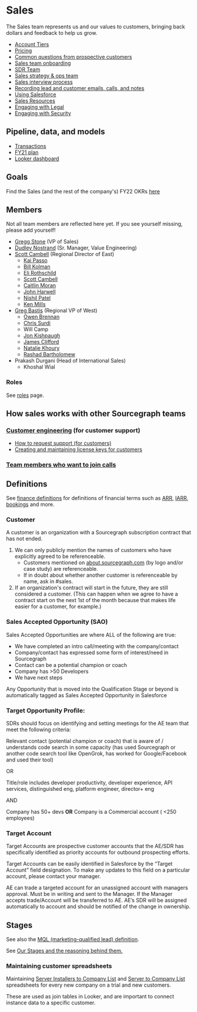 # Sales

The Sales team represents us and our values to customers, bringing back dollars and feedback to help us grow.

- [Account Tiers](https://docs.google.com/document/d/14420oruJWMLKj67ObZiDzRK5GpHmRWXDjlDbH7L6T00/edit?ts=5f7e4023#heading=h.qdguquy7dt7i)
- [Pricing](https://about.sourcegraph.com/pricing)
- [Common questions from prospective customers](common_customer_questions.md)
- [Sales team onboarding](onboarding/index.md)
- [SDR Team](sdrteam.md)
- [Sales strategy & ops team](sales-ops/index.md)
- [Sales interview process](interviews/index.md)
- [Recording lead and customer emails, calls, and notes](records.md)
- [Using Salesforce](salesforce.md)
- [Sales Resources](salesresources.md)
- [Engaging with Legal](saleslegal.md)
- [Engaging with Security](salessecurity.md)

## Pipeline, data, and models

- [Transactions](https://docs.google.com/spreadsheets/d/1Ao3Nqw6gH3yAuZtICV3xo35kKKnI9oKXnvPuTQ0Fh9c/edit#gid=0)
- [FY21 plan](https://docs.google.com/spreadsheets/d/1EkZ7O69-2jbgtacoFDrY8L6rP73Hlqp_syyVCnmGAFA/edit#gid=1071026049)
- [Looker dashboard](https://sourcegraph.looker.com/browse/boards/2)

## Goals

Find the Sales (and the rest of the company's) FY22 OKRs [here](https://docs.google.com/document/d/18d3sX38O6ephNuoHqZT9BwU1m1_FGuRfsTwYbc8lMV8/edit?ts=6026cb87#)

## Members

Not all team members are reflected here yet. If you see yourself missing, please add yourself!

- [Gregg Stone](../company/team/index.md#gregg-stone) (VP of Sales)
- [Dudley Nostrand](../company/team/index.md#dudley-nostrand) (Sr. Manager, Value Engineering)
- [Scott Cambell](../company/team/index.md#scott-campbell-he-him) (Regional Director of East)
  - [Kai Passo](../company/team/index.md#kai-passo-he-him)
  - [Bill Kolman](../company/team/index.md#bill-kolman)
  - [Eli Rothschild](../company/team/index.md#eli-rothschild-he-him)
  - [Scott Cambell](../company/team/index.md#scott-campbell-he-him)
  - [Caitlin Moran](../company/team/index.md#caitlin-moran-she-her)
  - [John Harwell](../company/team/index.md#john-harwell)
  - [Nishil Patel](../company/team/index.md#nishil-patel-he-him)
  - [Ken Mills](https://about.sourcegraph.com/handbook/company/team#ken-mills)
- [Greg Bastis](../company/team/index.md#greg-bastis-he-him) (Regional VP of West)
  - [Owen Brennan](../company/team/index.md#owen-brennan-he-him)
  - [Chris Surdi](../company/team/index.md#chris-surdi)
  - Will Camp
  - [Jon Kishpaugh](../company/team/index.md#jon-kishpaugh-he-him)
  - [James Clifford](../company/team/index.md#james-clifford-he-him)
  - [Natalie Khoury](../company/team/index.md#natalie-khoury)
  - [Rashad Bartholomew](../company/team/index.md#rashad-bartholomew-he-him)
- Prakash Durgani (Head of International Sales)
  - Khoshal Wial

### Roles

See [roles](./roles/index.md) page.

## How sales works with other Sourcegraph teams

### [Customer engineering](../support/index.md) (for customer support)

- [How to request support (for customers)](../support/index.md#how-to-get-support-for-customers)
- [Creating and maintaining license keys for customers](../ce/license_keys.md)

### [Team members who want to join calls](onboarding/joining_customer_calls.md)

## Definitions

See [finance definitions](../ops/finance/index.md#definitions) for definitions of financial terms such as [ARR](../ops/finance/index.md#ARR), [IARR](../ops/finance/index.md#IARR), [bookings](../ops/finance/index.md#booking) and more.

### Customer

A customer is an organization with a Sourcegraph subscription contract that has not ended.

1. We can only publicly mention the names of customers who have explicitly agreed to be referenceable.
    - Customers mentioned on [about.sourcegraph.com](https://about.sourcegraph.com/) (by logo and/or case study) are referenceable.
    - If in doubt about whether another customer is referenceable by name, ask in #sales.
1. If an organization's contract will start in the future, they are still considered a customer. (This can happen when we agree to have a contract start on the next 1st of the month because that makes life easier for a customer, for example.)

### Sales Accepted Opportunity (SAO)

Sales Accepted Opportunities are where ALL of the following are true:

- We have completed an intro call/meeting with the company/contact
- Company/contact has expressed some form of interest/need in Sourcegraph
- Contact can be a potential champion or coach
- Company has >50 Developers
- We have next steps

Any Opportunity that is moved into the Qualification Stage or beyond is automatically tagged as Sales Accepted Opportunity in Salesforce

### Target Opportunity Profile:

SDRs should focus on identifying and setting meetings for the AE team that meet the following criteria:

Relevant contact (potential champion or coach) that is aware of / understands code search in some capacity (has used Sourcegraph or another code search tool like OpenGrok, has worked for Google/Facebook and used their tool)

OR

Title/role includes developer productivity, developer experience, API services, distinguished eng, platform engineer, director+ eng

AND 

Company has 50+ devs **OR** Company is a Commercial account ( <250 employees)

### Target Account

Target Accounts are prospective customer accounts that the AE/SDR has specifically identified as priority accounts for outbound prospecting efforts.

Target Accounts can be easily identified in Salesforce by the “Target Account” field designation. To make any updates to this field on a particular account, please contact your manager.

AE can trade a targeted account for an unassigned account with managers approval. Must be in writing and sent to the Manager.
If the Manager accepts trade/Account will be transferred to AE. AE’s SDR will be assigned automatically to account and should be notified of the change in ownership.

## Stages

See also the [MQL (marketing-qualified lead) definition](../marketing/index.md#mql).

See [Our Stages and the reasoning behind them.](https://docs.google.com/spreadsheets/d/1z4LPeKmqCiIi92EchKBZMR8kVIGeTnOwhukYZCX2A0M/)

### Maintaining customer spreadsheets

Maintaining [Server Installers to Company List](https://docs.google.com/spreadsheets/d/1Y2Z23-2uAjgIEITqmR_tC368OLLbuz12dKjEl4CMINA/edit?usp=sharing) and [Server to Company List](https://docs.google.com/spreadsheets/d/1wo_KQIcGrNGCWYKa6iHJ7MImJ_aI7GN12E-T21Es8TU/edit?usp=sharing) spreadsheets for every new company on a trial and new customers.

These are used as join tables in Looker, and are important to connect instance data to a specific customer.
